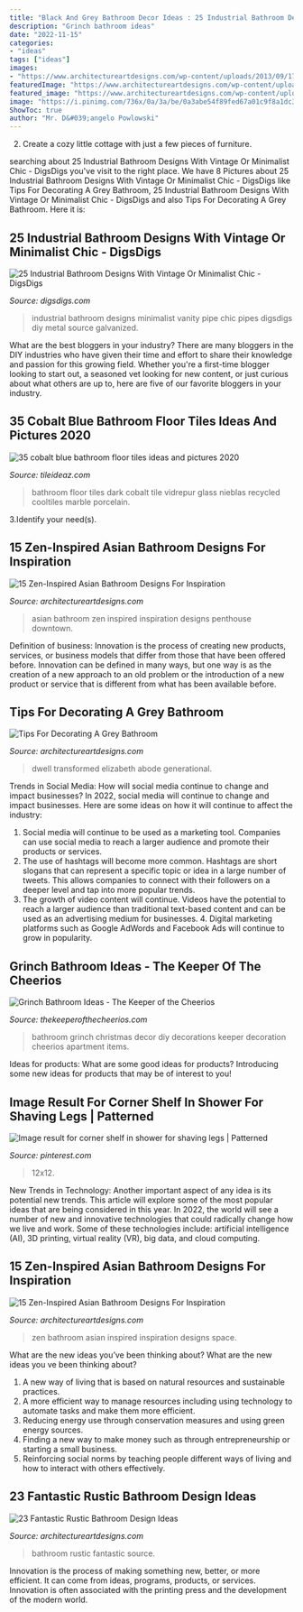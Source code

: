 ```yaml
---
title: "Black And Grey Bathroom Decor Ideas : 25 Industrial Bathroom Designs With Vintage Or Minimalist Chic"
description: "Grinch bathroom ideas"
date: "2022-11-15"
categories:
- "ideas"
tags: ["ideas"]
images:
- "https://www.architectureartdesigns.com/wp-content/uploads/2013/09/174.jpg"
featuredImage: "https://www.architectureartdesigns.com/wp-content/uploads/2014/10/15-Zen-Inspired-Asian-Bathroom-Designs-For-Inspiration-6-630x787.jpg"
featured_image: "https://www.architectureartdesigns.com/wp-content/uploads/2013/09/174.jpg"
image: "https://i.pinimg.com/736x/0a/3a/be/0a3abe54f89fed67a01c9f8a1dc381de.jpg"
ShowToc: true
author: "Mr. D&#039;angelo Powlowski"
---
```



2. Create a cozy little cottage with just a few pieces of furniture.

	

		
searching about 25 Industrial Bathroom Designs With Vintage Or Minimalist Chic - DigsDigs you've visit to the right place. We have 8 Pictures about 25 Industrial Bathroom Designs With Vintage Or Minimalist Chic - DigsDigs like Tips For Decorating A Grey Bathroom, 25 Industrial Bathroom Designs With Vintage Or Minimalist Chic - DigsDigs and also Tips For Decorating A Grey Bathroom. Here it is:
		
    
## 25 Industrial Bathroom Designs With Vintage Or Minimalist Chic - DigsDigs

<img loading=lazy src="http://www.digsdigs.com/photos/striking-industrial-bathroom-designs-20-554x877.jpg" onerror="this.onerror=null;this.src='https://tse1.mm.bing.net/th?id=OIP.wPCV3Ky808krKIFPQCQ3awHaLu&amp;pid=15.1';" alt="25 Industrial Bathroom Designs With Vintage Or Minimalist Chic - DigsDigs">

_Source: digsdigs.com_

>industrial bathroom designs minimalist vanity pipe chic pipes digsdigs diy metal source galvanized. 

	

What are the best bloggers in your industry?
There are many bloggers in the DIY industries who have given their time and effort to share their knowledge and passion for this growing field. Whether you're a first-time blogger looking to start out, a seasoned vet looking for new content, or just curious about what others are up to, here are five of our favorite bloggers in your industry.

    
## 35 Cobalt Blue Bathroom Floor Tiles Ideas And Pictures 2020

<img loading=lazy src="https://www.tileideaz.com/wp-content/uploads/2015/03/cobalt_blue_bathroom_floor_tiles_26.jpg" onerror="this.onerror=null;this.src='https://tse1.mm.bing.net/th?id=OIP.74bfo-NLXYLpacy5g2vEnAHaJ3&amp;pid=15.1';" alt="35 cobalt blue bathroom floor tiles ideas and pictures 2020">

_Source: tileideaz.com_

>bathroom floor tiles dark cobalt tile vidrepur glass nieblas recycled cooltiles marble porcelain. 

	

3.Identify your need(s).

    
## 15 Zen-Inspired Asian Bathroom Designs For Inspiration

<img loading=lazy src="https://www.architectureartdesigns.com/wp-content/uploads/2014/10/15-Zen-Inspired-Asian-Bathroom-Designs-For-Inspiration-3-630x418.jpg" onerror="this.onerror=null;this.src='https://tse1.mm.bing.net/th?id=OIP.ubJP9KizsiyD68dyhPG_cwHaE6&amp;pid=15.1';" alt="15 Zen-Inspired Asian Bathroom Designs For Inspiration">

_Source: architectureartdesigns.com_

>asian bathroom zen inspired inspiration designs penthouse downtown. 

	

Definition of business:
Innovation is the process of creating new products, services, or business models that differ from those that have been offered before. Innovation can be defined in many ways, but one way is as the creation of a new approach to an old problem or the introduction of a new product or service that is different from what has been available before.

    
## Tips For Decorating A Grey Bathroom

<img loading=lazy src="https://www.architectureartdesigns.com/wp-content/uploads/2021/03/5-12.jpg" onerror="this.onerror=null;this.src='https://tse2.mm.bing.net/th?id=OIP.JWWF-PAnw0uLcmYtckRnawHaKb&amp;pid=15.1';" alt="Tips For Decorating A Grey Bathroom">

_Source: architectureartdesigns.com_

>dwell transformed elizabeth abode generational. 

	

Trends in Social Media: How will social media continue to change and impact businesses?
In 2022, social media will continue to change and impact businesses. Here are some ideas on how it will continue to affect the industry: 
1. Social media will continue to be used as a marketing tool. Companies can use social media to reach a larger audience and promote their products or services. 
2. The use of hashtags will become more common. Hashtags are short slogans that can represent a specific topic or idea in a large number of tweets. This allows companies to connect with their followers on a deeper level and tap into more popular trends. 
3. The growth of video content will continue. Videos have the potential to reach a larger audience than traditional text-based content and can be used as an advertising medium for businesses. 4. Digital marketing platforms such as Google AdWords and Facebook Ads will continue to grow in popularity.

    
## Grinch Bathroom Ideas - The Keeper Of The Cheerios

<img loading=lazy src="https://www.thekeeperofthecheerios.com/wp-content/uploads/2018/11/grinch-bathroom-5.jpg" onerror="this.onerror=null;this.src='https://tse4.mm.bing.net/th?id=OIP.5tXD8fd5wxCzbVP0KbkSNQHaJ4&amp;pid=15.1';" alt="Grinch Bathroom Ideas - The Keeper of the Cheerios">

_Source: thekeeperofthecheerios.com_

>bathroom grinch christmas decor diy decorations keeper decoration cheerios apartment items. 

	

Ideas for products: What are some good ideas for products?
Introducing some new ideas for products that may be of interest to you!

    
## Image Result For Corner Shelf In Shower For Shaving Legs | Patterned

<img loading=lazy src="https://i.pinimg.com/736x/0a/3a/be/0a3abe54f89fed67a01c9f8a1dc381de.jpg" onerror="this.onerror=null;this.src='https://tse2.mm.bing.net/th?id=OIP.lFa7a4cfkySMFarQsi7ajgAAAA&amp;pid=15.1';" alt="Image result for corner shelf in shower for shaving legs | Patterned">

_Source: pinterest.com_

>12x12. 

	

New Trends in Technology: Another important aspect of any idea is its potential new trends. This article will explore some of the most popular ideas that are being considered in this year.
In 2022, the world will see a number of new and innovative technologies that could radically change how we live and work. Some of these technologies include: artificial intelligence (AI), 3D printing, virtual reality (VR), big data, and cloud computing.

    
## 15 Zen-Inspired Asian Bathroom Designs For Inspiration

<img loading=lazy src="https://www.architectureartdesigns.com/wp-content/uploads/2014/10/15-Zen-Inspired-Asian-Bathroom-Designs-For-Inspiration-6-630x787.jpg" onerror="this.onerror=null;this.src='https://tse3.mm.bing.net/th?id=OIP.8eyGVenxivHuWbWw0Gz4lwHaJQ&amp;pid=15.1';" alt="15 Zen-Inspired Asian Bathroom Designs For Inspiration">

_Source: architectureartdesigns.com_

>zen bathroom asian inspired inspiration designs space. 

	

What are the new ideas you’ve been thinking about?
What are the new ideas you ve been thinking about? 

1. A new way of living that is based on natural resources and sustainable practices. 
2. A more efficient way to manage resources including using technology to automate tasks and make them more efficient. 
3. Reducing energy use through conservation measures and using green energy sources. 
4. Finding a new way to make money such as through entrepreneurship or starting a small business. 
5. Reinforcing social norms by teaching people different ways of living and how to interact with others effectively.

    
## 23 Fantastic Rustic Bathroom Design Ideas

<img loading=lazy src="https://www.architectureartdesigns.com/wp-content/uploads/2013/09/174.jpg" onerror="this.onerror=null;this.src='https://tse1.mm.bing.net/th?id=OIP.zVoRnO41JDIfKSajvr8YWwHaJ7&amp;pid=15.1';" alt="23 Fantastic Rustic Bathroom Design Ideas">

_Source: architectureartdesigns.com_

>bathroom rustic fantastic source. 

	

Innovation is the process of making something new, better, or more efficient. It can come from ideas, programs, products, or services. Innovation is often associated with the printing press and the development of the modern world.

